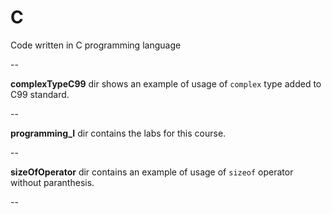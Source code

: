 C
==========

Code written in C programming language

--

**complexTypeC99** dir shows an example of usage of `complex` type added to C99 standard.

--

**programming_I** dir contains the labs for this course.

--

**sizeOfOperator** dir contains an example of usage of `sizeof` operator without paranthesis. 

--